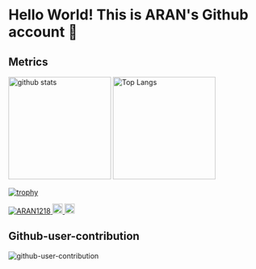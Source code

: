 # Hello World! This is ARAN's Github account 👋

## Metrics
<p align="left"> 
  <img alt="github stats" height="203px" src="https://github-readme-stats.vercel.app/api?username=ARAN1218&theme=tokyonight&show_icons=ture" />
  <img alt="Top Langs" height="203px" src="https://github-readme-stats.vercel.app/api/top-langs/?username=ARAN1218&theme=tokyonight&show_icons=true" />
</p>

[![trophy](https://github-profile-trophy.vercel.app/?username=ARAN1218&theme=tokyonight&column=8
)](https://github.com/ryo-ma/github-profile-trophy)

<p align="left">
  <a href="https://github.com/ARAN1218/ARAN1218/">
    <img src="https://komarev.com/ghpvc/?username=ARAN1218" alt="ARAN1218" />
  </a>
  <a href="http://twitter.com/aran_ai_python">
    <img height="20" src="https://img.shields.io/twitter/follow/aran_ai_python?label=Twitter&logo=twitter&style=flat" />
  </a>
  <a href="https://github.com/ARAN1218">
    <img height="20" src="https://img.shields.io/github/followers/ARAN1218?label=follow&logo=github&style=flat" />
  </a>
</p>


## Github-user-contribution
![github-user-contribution](https://user-images.githubusercontent.com/67265109/208286045-77d4bf6d-2dc0-457a-9859-baff62d7adca.svg)


